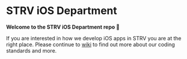 # STRV iOS Department

__Welcome to the STRV iOS Department repo 🎉__

If you are interested in how we develop iOS apps in STRV you are at the right place. Please continue to [wiki](../../wiki) to find out more about our coding standards and more.